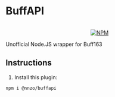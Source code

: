 # BuffAPI

<div align="center">
	<p>
		<a href="https://www.npmjs.com/package/@nnzo/buffapi"><img src="https://nodei.co/npm/@nnzo/buffapi.png?compact=true" alt="" /></a>
	</p>
	<p>
		<a href="https://www.npmjs.com/package/@nnzo/buffapi"><img src="https://img.shields.io/npm/v/@nnzo/buffapi.svg?maxAge=3600" alt="NPM" /></a>
	</p>
</div>

Unofficial Node.JS wrapper for Buff163

## Instructions

1. Install this plugin:
```
npm i @nnzo/buffapi
```